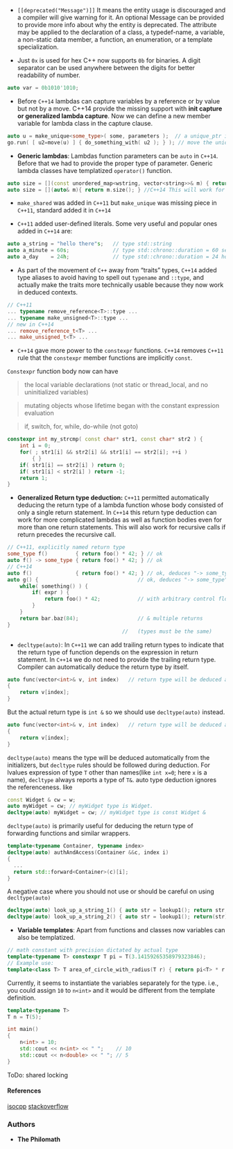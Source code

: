 * `[[deprecated("Message")]]` It means the entity usage is discouraged and a compiler will give warning for it. An optional Message can be provided to provide more info about why the entity is deprecated. The attribute may be applied to the declaration of a class, a typedef-name, a variable, a non-static data member, a function, an enumeration, or a template specialization.

* Just `0x` is used for hex C++ now supports `0b` for binaries. A digit separator can be used anywhere between the digits for better readability of number.
```cpp
auto var = 0b1010'1010;
```

* Before `C++14` lambdas can capture variables by a reference or by value but not by a move. C++14 provide the missing support with **init capture or generalized lambda capture**.
Now we can define a new member variable for lambda class in the capture clause.
```cpp
auto u = make_unique<some_type>( some, parameters );  // a unique_ptr is move-only
go.run( [ u2=move(u) ] { do_something_with( u2 ); } ); // move the unique_ptr into the lambda
```

* **Generic lambdas**: Lambdas function parameters can be `auto` in `C++14`. Before that we had to provide the proper type of parameter. Generic lambda classes have templatized `operator()` function.
```cpp
auto size = [](const unordered_map<wstring, vector<string>>& m) { return m.size(); }; //C++11 This will work only for the unordered_map
auto size = [](auto& m){ return m.size(); } //C++14 This will work for all the types which have a member function size()
```

* `make_shared` was added in `C++11` but `make_unique` was missing piece in `C++11`, standard added it in `C++14`

* `C++11` added user-defined literals. Some very useful and popular ones added in `C++14` are:
```cpp
auto a_string = "hello there"s;   // type std::string
auto a_minute = 60s;              // type std::chrono::duration = 60 seconds
auto a_day    = 24h;              // type std::chrono::duration = 24 hours
```

* As part of the movement of `C++` away from “traits” types, `C++14` added type aliases to avoid having to spell out `typename` and `::type`, and actually make the traits more technically usable because they now work in deduced contexts.
```cpp
// C++11
... typename remove_reference<T>::type ...
... typename make_unsigned<T>::type ...
// new in C++14
... remove_reference_t<T> ...
... make_unsigned_t<T> ...
```

* `C++14` gave more power to the `constexpr` functions. `C++14` removes `C++11` rule that the `constexpr` member functions are implicitly `const`.

`Constexpr` function body now can have

>the local variable declarations (not static or thread_local, and no uninitialized variables)

>  mutating objects whose lifetime began with the constant expression evaluation

>  if, switch, for, while, do-while (not goto)

```cpp
constexpr int my_strcmp( const char* str1, const char* str2 ) {
    int i = 0;
    for( ; str1[i] && str2[i] && str1[i] == str2[i]; ++i )
        { }
    if( str1[i] == str2[i] ) return 0;
    if( str1[i] < str2[i] ) return -1;
    return 1;
}
```
* **Generalized Return type deduction:** `C++11` permitted automatically deducing the return type of a lambda function whose body consisted of only a single return statement. In `C++14` this return type deduction can work for more complicated lambdas as well as function bodies even for more than one return statements. This will also work for recursive calls if return precedes the recursive call.
```cpp
// C++11, explicitly named return type
some_type f()         { return foo() * 42; } // ok
auto f() -> some_type { return foo() * 42; } // ok
// C++14
auto f()              { return foo() * 42; } // ok, deduces "-> some_type"
auto g() {                                // ok, deduces "-> some_type"
    while( something() ) {
        if( expr ) {
            return foo() * 42;            // with arbitrary control flow
        }
    }
    return bar.baz(84);                   // & multiple returns
}    
                                     //   (types must be the same)
```
* `decltype(auto)`: In `C++11` we can add trailing return types to indicate that the return type of function depends on the expression in return statement.
In `C++14` we do not need to provide the trailing return type. Compiler can automatically deduce the return type by itself.
```cpp
auto func(vector<int>& v, int index)   // return type will be deduced as int
{
    return v[index];
}
```
But the actual return type is `int &` so we should use `decltype(auto)` instead.
```cpp
auto func(vector<int>& v, int index)   // return type will be deduced as int &
{
    return v[index];
}
```
`decltype(auto)` means the type will be deduced automatically from the initializers, but `decltype` rules should be followed during deduction.
For lvalues expression of type `T` other than names(like `int x=0`; here `x` is a name), `decltype` always reports a type of `T&`.
auto type deduction ignores the referenceness. like
```cpp
const Widget & cw = w;
auto myWidget = cw; // myWidget type is Widget.
decltype(auto) myWidget = cw; // myWidget type is const Widget &
```
`decltype(auto)` is primarily useful for deducing the return type of forwarding functions and similar wrappers.
```cpp
template<typename Container, typename index>
decltype(auto) authAndAccess(Container &&c, index i)
{
  ...
  return std::forward<Container>(c)[i];
}
```
A negative case where you should not use or should be careful on using `decltype(auto)`
```cpp
decltype(auto) look_up_a_string_1() { auto str = lookup1(); return str; }  //return string
decltype(auto) look_up_a_string_2() { auto str = lookup1(); return(str); } //return string&. means reference of local variable. ouch!!!!
```
* **Variable templates**: Apart from functions and classes now variables can also be templatized.
```cpp
// math constant with precision dictated by actual type
template<typename T> constexpr T pi = T(3.14159265358979323846);
// Example use:
template<class T> T area_of_circle_with_radius(T r) { return pi<T> * r * r; }
```
Currently, it seems to instantiate the variables separately for the type. i.e., you could assign `10` to `n<int>` and it would be different from the template definition.

```cpp
template<typename T>
T n = T(5);

int main()
{
    n<int> = 10;
    std::cout << n<int> << " ";    // 10
    std::cout << n<double> << " "; // 5
}
```



ToDo: shared locking

#### References
[isocpp](https://isocpp.org/wiki/faq/cpp14-language#deprecated-attribute)
[stackoverflow](https://stackoverflow.com/questions/21051141/c14-variable-templates-what-is-their-purpose-any-usage-example)

### Authors

* **The Philomath**
